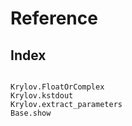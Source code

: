 # Reference

## Index

```@index
```

```@docs
Krylov.FloatOrComplex
Krylov.kstdout
Krylov.extract_parameters
Base.show
```

